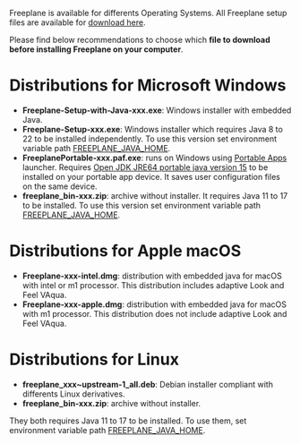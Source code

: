 
Freeplane is available for differents Operating Systems. All Freeplane setup files are available for [download here](https://sourceforge.net/projects/freeplane/files/freeplane%20stable).

Please find below recommendations to choose which **file to download before installing Freeplane on your computer**.

<!-- toc -->

# Distributions for Microsoft Windows

* **Freeplane-Setup-with-Java-xxx.exe**: Windows installer with embedded Java.
* **Freeplane-Setup-xxx.exe**: Windows installer which requires Java 8 to 22 to be installed independently. To use this version set environment variable path  [FREEPLANE_JAVA_HOME](Command-line_options_and_configuration.md#select-java-installation-used-to-run-freeplane).
* **FreeplanePortable-xxx.paf.exe**: runs on Windows using [Portable Apps](https://portableapps.com/) launcher.
Requires [Open JDK JRE64 portable java version 15](https://sourceforge.net/projects/portableapps/files/OpenJDK%20JRE%20Portable/OpenJDKJRE64_15.0.2_Build_7.paf.exe/download) to be installed on your portable app device. It saves user configuration files on the same device.
* **freeplane_bin-xxx.zip**: archive without installer. It requires Java 11 to 17 to be installed. To use this version set environment variable path [FREEPLANE_JAVA_HOME](Command-line_options_and_configuration.md#select-java-installation-used-to-run-freeplane).

# Distributions for Apple macOS

* **Freeplane-xxx-intel.dmg**: distribution with embedded java for macOS with intel or m1 processor.  This distribution includes adaptive Look and Feel VAqua.
* **Freeplane-xxx-apple.dmg**: distribution with embedded java for macOS with m1 processor. This distribution does not include adaptive Look and Feel VAqua.

# Distributions for Linux

* **freeplane_xxx~upstream-1_all.deb**: Debian installer compliant with differents Linux derivatives.
* **freeplane_bin-xxx.zip**: archive without installer. 

They both requires Java 11 to 17 to be installed. To use them, set environment variable path [FREEPLANE_JAVA_HOME](Command-line_options_and_configuration.md#select-java-installation-used-to-run-freeplane).
